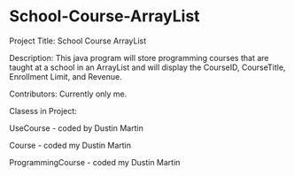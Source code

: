 # School-Course-ArrayList

Project Title: School Course ArrayList

Description: This java program will store programming courses
that are taught at a school in an ArrayList and will display
the CourseID, CourseTitle, Enrollment Limit, and Revenue.

Contributors: Currently only me.

Clasess in Project:

UseCourse - coded by Dustin Martin

Course - coded my Dustin Martin

ProgrammingCourse - coded my Dustin Martin
